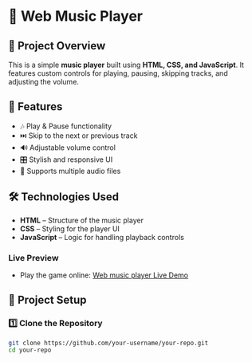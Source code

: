 # 🎵 Web Music Player  

## 📌 Project Overview  
This is a simple **music player** built using **HTML, CSS, and JavaScript**. It features custom controls for playing, pausing, skipping tracks, and adjusting the volume.  

## 🚀 Features  
- 🎶 Play & Pause functionality  
- ⏭️ Skip to the next or previous track  
- 🔊 Adjustable volume control  
- 🎛️ Stylish and responsive UI  
- 📂 Supports multiple audio files  

## 🛠️ Technologies Used  
- **HTML** – Structure of the music player  
- **CSS** – Styling for the player UI  
- **JavaScript** – Logic for handling playback controls  

### Live Preview
- Play the game online: [Web music player Live Demo](https://web-music-player12.netlify.app/)
## 📂 Project Setup  

### 1️⃣ Clone the Repository  
```bash
git clone https://github.com/your-username/your-repo.git
cd your-repo
